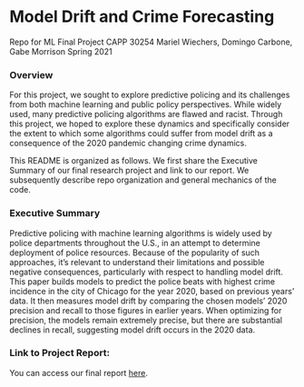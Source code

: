 # Model Drift and Crime Forecasting
Repo for ML Final Project CAPP 30254 Mariel Wiechers, Domingo Carbone, Gabe Morrison
Spring 2021

### Overview 

For this project, we sought to explore predictive policing and its challenges from both machine learning and public policy perspectives. While widely used, many predictive policing algorithms are flawed and racist. Through this project, we hoped to explore these dynamics and specifically consider the extent to which some algorithms could suffer from model drift as a consequence of the 2020 pandemic changing crime dynamics. 

This README is organized as follows. We first share the Executive Summary of our final research project and link to our report. We subsequently describe repo organization and general mechanics of the code. 

### Executive Summary

Predictive policing with machine learning algorithms is widely used by police departments throughout the U.S., in an attempt to determine deployment of police resources. Because of  the popularity of such approaches, it’s relevant to understand their limitations and possible negative consequences, particularly with respect to handling model drift. This paper builds models to predict the police beats with highest crime incidence in the city of Chicago for the year 2020, based on previous years’ data. It then measures model drift by comparing the chosen models’ 2020 precision and recall to those figures in earlier years.  When optimizing for precision, the models remain extremely precise, but there are substantial declines in recall, suggesting model drift occurs in the 2020 data.

### Link to Project Report: 
You can access our final report [here](https://docs.google.com/document/d/1zT_j5JFn-bzO95at9PQfqy0UbNwk49TTTVi-SU7H_qI/edit?usp=sharing). 
